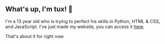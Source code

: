 ## What's up, I'm tux! 👋
I'm a 13 year old who is trying to perfect his skills in Python, HTML & CSS, and JavaScript.
I've just made my website, you can access it [here](https://tux777.github.io).

That's about it for right now.
